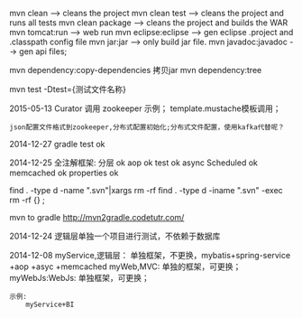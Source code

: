 mvn clean         		--> cleans the project
mvn clean test    		--> cleans the project and runs all tests
mvn clean package 		--> cleans the project and builds the WAR
mvn tomcat:run	 		--> web run
mvn eclipse:eclipse		--> gen eclipse .project and .classpath config file
mvn jar:jar				--> only build jar file.
mvn javadoc:javadoc     --> gen api files;

mvn dependency:copy-dependencies  拷贝jar
mvn dependency:tree

mvn test -Dtest={测试文件名称}

2015-05-13
    Curator 调用 zookeeper 示例；
    template.mustache模板调用；

    json配置文件格式到zookeeper,分布式配置初始化;分布式文件配置，使用kafka代替呢？
    

2014-12-27
    gradle test ok

2014-12-25
    全注解框架:
        分层 ok
        aop ok
        test ok
        async Scheduled  ok
        memcached ok
        properties ok
        
        
  find . -type d -name ".svn"|xargs rm -rf 
  find . -type d -iname ".svn" -exec rm -rf {} \; 


  mvn to gradle
  http://mvn2gradle.codetutr.com/
        
        
2014-12-24
    逻辑层单独一个项目进行测试，不依赖于数据库
    
2014-12-08
    myService,逻辑层：
        单独框架，不更换，mybatis+spring-service
        +aop
        +asyc
        +memcached
    myWeb,MVC:
        单独的框架，可更换；
    myWebJs:WebJs:
        单独框架，可更换；
    
    示例:
        myService+BI
        

    